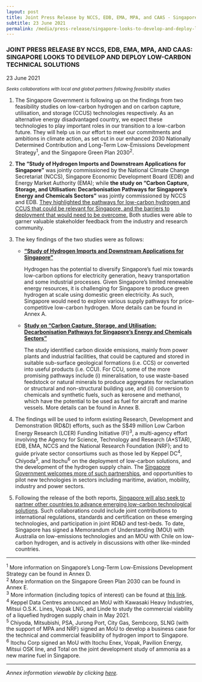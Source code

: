 ```yaml
---
layout: post
title: Joint Press Release by NCCS, EDB, EMA, MPA, and CAAS - Singapore Looks To Develop and Deploy Low-Carbon Technical Solutions
subtitle: 23 June 2021
permalink: /media/press-release/singapore-looks-to-develop-and-deploy-lc-technological-solution
---
```


### JOINT PRESS RELEASE BY NCCS, EDB, EMA, MPA, AND CAAS: SINGAPORE LOOKS TO DEVELOP AND DEPLOY LOW-CARBON TECHNICAL SOLUTIONS

23 June 2021

*<sub>Seeks collaborations with local and global partners following feasibility studies</sub>*

1. The Singapore Government is following up on the findings from two feasibility studies on low-carbon hydrogen and on carbon capture, utilisation, and storage (CCUS) technologies respectively. As an alternative energy disadvantaged country, we expect these technologies to play important roles in our transition to a low-carbon future. They will help us in our effort to meet our commitments and ambitions in climate action, as set out in our enhanced 2030 Nationally Determined Contribution and Long-Term Low-Emissions Development Strategy<sup>1</sup>, and the Singapore Green Plan 2030<sup>2</sup>.


2. **The “Study of Hydrogen Imports and Downstream Applications for Singapore”** was jointly commissioned by the National Climate Change Secretariat (NCCS), Singapore Economic Development Board (EDB) and Energy Market Authority (EMA); while **the study on “Carbon Capture, Storage, and Utilisation: Decarbonisation Pathways for Singapore’s Energy and Chemicals Sectors”** was jointly commissioned by NCCS and EDB. <u>They highlighted the pathways for low-carbon hydrogen and CCUS that could be relevant for Singapore, and the barriers to deployment that would need to be overcome.</u> Both studies were able to garner valuable stakeholder feedback from the industry and research community.


3. The key findings of the two studies were as follows:

   * **<u>“Study of Hydrogen Imports and Downstream Applications for Singapore”</u>**
   
      Hydrogen has the potential to diversify Singapore’s fuel mix towards low-carbon options for electricity generation, heavy transportation and some industrial processes. Given Singapore’s limited renewable energy resources, it is challenging for Singapore to produce green hydrogen at scale using domestic green electricity. As such, Singapore would need to explore various supply pathways for price-competitive low-carbon hydrogen. More details can be found in Annex A.


    * **<u>Study on “Carbon Capture, Storage, and Utilisation: Decarbonisation Pathways for Singapore’s Energy and Chemicals Sectors”</u>**

      The study identified carbon dioxide emissions, mainly from power plants and industrial facilities, that could be captured and stored in suitable sub-surface geological formations (i.e. CCS) or converted into useful products (i.e. CCU). For CCU, some of the more promising pathways include (i) mineralisation, to use waste-based feedstock or natural minerals to produce aggregates for reclamation or structural and non-structural building use, and (ii) conversion to chemicals and synthetic fuels, such as kerosene and methanol, which have the potential to be used as fuel for aircraft and marine vessels. More details can be found in Annex B.


4. The findings will be used to inform existing Research, Development and Demonstration (RD&D) efforts, such as the S$49 million Low Carbon Energy Research (LCER) Funding Initiative (FI)<sup>3</sup>, a multi-agency effort involving the Agency for Science, Technology and Research (A*STAR), EDB, EMA, NCCS and the National Research Foundation (NRF); and to guide private sector consortiums such as those led by Keppel DC<sup>4</sup>, Chiyoda<sup>5</sup>, and Itochu<sup>6</sup> on the deployment of low-carbon solutions, and the development of the hydrogen supply chain. The <u>Singapore Government welcomes more of such partnerships</u>, and opportunities to pilot new technologies in sectors including maritime, aviation, mobility, industry and power sectors.


5. Following the release of the both reports, <u>Singapore will also seek to partner other countries to advance emerging low-carbon technological solutions</u>. Such collaborations could include joint contributions to international regulations, standards and certification on these emerging technologies, and participation in joint RD&D and test-beds. To date, Singapore has signed a Memorandum of Understanding (MOU) with Australia on low-emissions technologies and an MOU with Chile on low-carbon hydrogen, and is actively in discussions with other like-minded countries.

----------

<sup>1</sup> More information on Singapore’s Long-Term Low-Emissions Development Strategy can be found in Annex D.
<br><sup>2</sup> More information on the Singapore Green Plan 2030 can be found in Annex E.
<br><sup>3</sup> More information (including topics of interest) can be found at <a href= "https://www.a-star.edu.sg/Research/funding-opportunities/lcer-fi-grant">this link</a>.
<br><sup>4</sup> Keppel Data Centres announced an MoU with Kawasaki Heavy Industries, Mitsui O.S.K. Lines, Vopak LNG, and Linde to study the commercial viability of a liquefied hydrogen supply chain in May 2021.
<br><sup>5</sup> Chiyoda, Mitsubishi, PSA, Jurong Port, City Gas, Sembcorp, SLNG (with the support of MPA and NRF) signed an MoU to develop a business case for the technical and commercial feasibility of hydrogen import to Singapore.
<br><sup>6</sup> Itochu Corp signed an MoU with Itochu Enex, Vopak, Pavilion Energy, Mitsui OSK line, and Total on the joint development study of ammonia as a new marine fuel in Singapore.

---------

*Annex information viewable by clicking [<a href="/docs/default-source/news-documents/hc_ccus_press_release_230621.pdf" target="_blank">here</a>](/docs/default-source/news-documents/hc_ccus_press_release_230621.pdf).*




